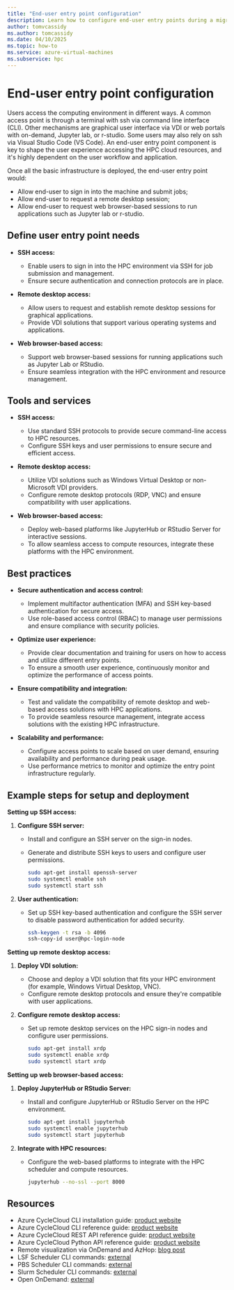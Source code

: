 ```yaml
---
title: "End-user entry point configuration"
description: Learn how to configure end-user entry points during a migration of high performance computing architecture.
author: tomvcassidy
ms.author: tomcassidy
ms.date: 04/10/2025
ms.topic: how-to
ms.service: azure-virtual-machines
ms.subservice: hpc
---
```


# End-user entry point configuration

Users access the computing environment in different ways. A common access point is through a terminal with ssh via command line interface (CLI). Other mechanisms are graphical user interface via VDI or web portals with on-demand, Jupyter lab, or r-studio. Some users may also rely on ssh via Visual Studio Code (VS Code). An end-user entry point component is key to shape the user experience accessing the HPC cloud resources, and it's highly dependent on the user workflow and application.

Once all the basic infrastructure is deployed, the end-user entry point would:

- Allow end-user to sign in into the machine and submit jobs;
- Allow end-user to request a remote desktop session;
- Allow end-user to request web browser-based sessions to run applications such
  as Jupyter lab or r-studio.

## Define user entry point needs

* **SSH access:**
  - Enable users to sign in into the HPC environment via SSH for job submission and management.
  - Ensure secure authentication and connection protocols are in place.

* **Remote desktop access:**
  - Allow users to request and establish remote desktop sessions for graphical applications.
  - Provide VDI solutions that support various operating systems and applications.

* **Web browser-based access:**
  - Support web browser-based sessions for running applications such as Jupyter Lab or RStudio.
  - Ensure seamless integration with the HPC environment and resource management.

## Tools and services

* **SSH access:**
  - Use standard SSH protocols to provide secure command-line access to HPC resources.
  - Configure SSH keys and user permissions to ensure secure and efficient access.

* **Remote desktop access:**
  - Utilize VDI solutions such as Windows Virtual Desktop or non-Microsoft VDI providers.
  - Configure remote desktop protocols (RDP, VNC) and ensure compatibility with user applications.

* **Web browser-based access:**
  - Deploy web-based platforms like JupyterHub or RStudio Server for interactive sessions.
  - To allow seamless access to compute resources, integrate these platforms with the HPC environment.

## Best practices

* **Secure authentication and access control:**
  - Implement multifactor authentication (MFA) and SSH key-based authentication for secure access.
  - Use role-based access control (RBAC) to manage user permissions and ensure compliance with security policies.

* **Optimize user experience:**
  - Provide clear documentation and training for users on how to access and utilize different entry points.
  - To ensure a smooth user experience, continuously monitor and optimize the performance of access points.

* **Ensure compatibility and integration:**
  - Test and validate the compatibility of remote desktop and web-based access solutions with HPC applications.
  - To provide seamless resource management, integrate access solutions with the existing HPC infrastructure.

* **Scalability and performance:**
   - Configure access points to scale based on user demand, ensuring availability and performance during peak usage.
   - Use performance metrics to monitor and optimize the entry point infrastructure regularly.

## Example steps for setup and deployment

**Setting up SSH access:**

1. **Configure SSH server:**

   - Install and configure an SSH server on the sign-in nodes.
   - Generate and distribute SSH keys to users and configure user permissions.

      ```bash
      sudo apt-get install openssh-server
      sudo systemctl enable ssh
      sudo systemctl start ssh
      ```

2. **User authentication:**

    - Set up SSH key-based authentication and configure the SSH server to disable password authentication for added security.

      ```bash
      ssh-keygen -t rsa -b 4096
      ssh-copy-id user@hpc-login-node
      ```

**Setting up remote desktop access:**

1. **Deploy VDI solution:**

    - Choose and deploy a VDI solution that fits your HPC environment (for example, Windows Virtual Desktop, VNC).
    - Configure remote desktop protocols and ensure they're compatible with user applications.
2. **Configure remote desktop access:**

    - Set up remote desktop services on the HPC sign-in nodes and configure user permissions.

      ```bash
      sudo apt-get install xrdp
      sudo systemctl enable xrdp
      sudo systemctl start xrdp
      ```

**Setting up web browser-based access:**

1. **Deploy JupyterHub or RStudio Server:**

    - Install and configure JupyterHub or RStudio Server on the HPC environment.

      ```bash
      sudo apt-get install jupyterhub
      sudo systemctl enable jupyterhub
      sudo systemctl start jupyterhub
      ````

2. **Integrate with HPC resources:**

    - Configure the web-based platforms to integrate with the HPC scheduler and compute resources.

      ```bash
      jupyterhub --no-ssl --port 8000
      ```

## Resources

- Azure CycleCloud CLI installation guide: [product website](/azure/cyclecloud/how-to/install-cyclecloud-cli?view=cyclecloud-8&preserve-view=true)
- Azure CycleCloud CLI reference guide: [product website](/azure/cyclecloud/cli?view=cyclecloud-8&preserve-view=true)
- Azure CycleCloud REST API reference guide: [product website](/azure/cyclecloud/api?view=cyclecloud-8&preserve-view=true)
- Azure CycleCloud Python API reference guide: [product website](/azure/cyclecloud/python-api?view=cyclecloud-8&preserve-view=true)
- Remote visualization via OnDemand and AzHop: [blog post](https://techcommunity.microsoft.com/t5/azure-high-performance-computing/azure-hpc-ondemand-platform-cloud-hpc-made-easy/ba-p/2537338)
- LSF Scheduler CLI commands: [external](https://www.ibm.com/docs/en/spectrum-lsf/10.1.0?topic=reference-command)
- PBS Scheduler CLI commands: [external](https://2021.help.altair.com/2021.1.2/PBS%20Professional/PBSUserGuide2021.1.2.pdf)
- Slurm Scheduler CLI commands: [external](https://slurm.schedmd.com/pdfs/summary.pdf)
- Open OnDemand: [external](https://openondemand.org/)
